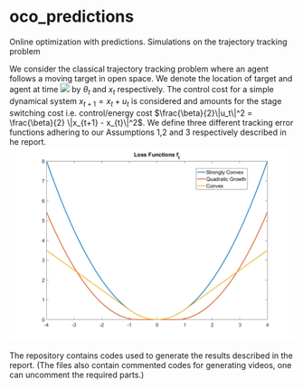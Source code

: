 # oco_predictions
Online optimization with predictions. Simulations on the trajectory tracking problem

We consider the classical trajectory tracking problem where an agent follows a moving target in open space. We denote the location of target and agent at time <img src="https://latex.codecogs.com/gif.latex?t " /> by $\theta_t$ and $x_t$  respectively. The control cost for a simple dynamical system $x_{t+1} = x_{t} + u_{t}$ is considered and amounts for the stage switching cost i.e. control/energy cost $\frac{\beta}{2}\|u_t\|^2 = \frac{\beta}{2} \|x_{t+1} - x_{t}\|^2$. We define three different tracking error functions adhering to our Assumptions 1,2 and 3 respectively described in he report. ![A representation of the functions used](loss_fns.png)

The repository contains codes used to generate the results described in the report.
(The files also contain commented codes for generating videos, one can uncomment the required parts.)

